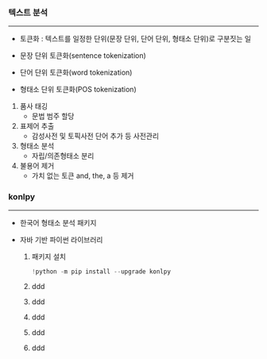 ### 텍스트 분석

--------------------------------------------------------------------------------

- 토큰화 : 텍스트를 일정한 단위(문장 단위, 단어 단위, 형태소 단위)로 구분짓는 일

- 문장 단위 토큰화(sentence tokenization)
- 단어 단위 토큰화(word tokenization)
- 형태소 단위 토큰화(POS tokenization)

1. 품사 태깅
   - 문법 범주 할당
2. 표제어 추출
   - 감성사전 및 토픽사전 단어 추가 등 사전관리
3. 형태소 분석
   - 자립/의존형태소 분리
4. 불용어 제거
   - 가치 없는 토큰 and, the, a 등 제거



### konlpy

------------------------------------------------------------

- 한국어 형태소 분석 패키지

- 자바 기반 파이썬 라이브러리

  1. 패키지 설치

     ```python
     !python -m pip install --upgrade konlpy
     ```

  2. ddd

  3. ddd

  4. ddd

  5. ddd

  6. ddd